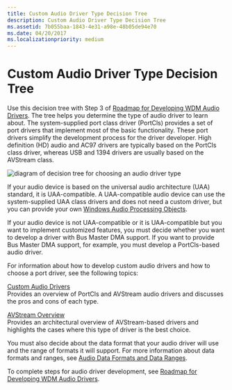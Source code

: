 ```yaml
---
title: Custom Audio Driver Type Decision Tree
description: Custom Audio Driver Type Decision Tree
ms.assetid: 7b055baa-1843-4e31-a98e-48b05de94e70
ms.date: 04/20/2017
ms.localizationpriority: medium
---
```


# Custom Audio Driver Type Decision Tree


Use this decision tree with Step 3 of [Roadmap for Developing WDM Audio Drivers](roadmap-for-developing-wdm-audio-drivers.md). The tree helps you determine the type of audio driver to learn about. The system-supplied port class driver (PortCls) provides a set of port drivers that implement most of the basic functionality. These port drivers simplify the development process for the driver developer. High definition (HD) audio and AC97 drivers are typically based on the PortCls class driver, whereas USB and 1394 drivers are usually based on the AVStream class.

![diagram of decision tree for choosing an audio driver type](images/roadmap-uaacomp.png)

If your audio device is based on the universal audio architecture (UAA) standard, it is UAA-compatible. A UAA-compatible audio device can use the system-supplied UAA class drivers and does not need a custom driver, but you can provide your own [Windows Audio Processing Objects](windows-audio-processing-objects.md).

If your audio device is not UAA-compatible or it is UAA-compatible but you want to implement customized features, you must decide whether you want to develop a driver with Bus Master DMA support. If you want to provide Bus Master DMA support, for example, you must develop a PortCls-based audio driver.

For information about how to develop custom audio drivers and how to choose a port driver, see the following topics:

<span id="Custom_Audio_Drivers"></span><span id="custom_audio_drivers"></span><span id="CUSTOM_AUDIO_DRIVERS"></span>[Custom Audio Drivers](custom-audio-drivers.md)  
Provides an overview of PortCls and AVStream audio drivers and discusses the pros and cons of each type.

<span id="AVStream_Overview"></span><span id="avstream_overview"></span><span id="AVSTREAM_OVERVIEW"></span>[AVStream Overview](https://msdn.microsoft.com/library/windows/hardware/ff554240)  
Provides an architectural overview of AVStream-based drivers and highlights the cases where this type of driver is the best choice.

You must also decide about the data format that your audio driver will use and the range of formats it will support. For more information about data formats and ranges, see [Audio Data Formats and Data Ranges](audio-data-formats-and-data-ranges.md).

To complete steps for audio driver development, see [Roadmap for Developing WDM Audio Drivers](roadmap-for-developing-wdm-audio-drivers.md).

 

 




